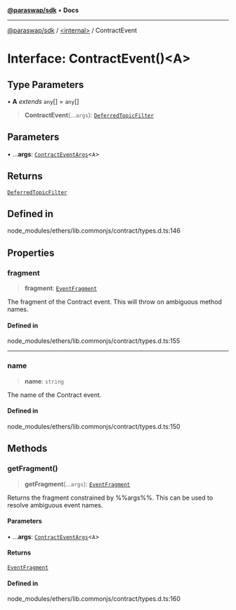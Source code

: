[**@paraswap/sdk**](../../README.md) • **Docs**

***

[@paraswap/sdk](../../globals.md) / [\<internal\>](../README.md) / ContractEvent

# Interface: ContractEvent()\<A\>

## Type Parameters

• **A** *extends* `any`[] = `any`[]

> **ContractEvent**(...`args`): [`DeferredTopicFilter`](DeferredTopicFilter.md)

## Parameters

• ...**args**: [`ContractEventArgs`](../type-aliases/ContractEventArgs.md)\<`A`\>

## Returns

[`DeferredTopicFilter`](DeferredTopicFilter.md)

## Defined in

node\_modules/ethers/lib.commonjs/contract/types.d.ts:146

## Properties

### fragment

> **fragment**: [`EventFragment`](../classes/EventFragment.md)

The fragment of the Contract event. This will throw on ambiguous
 method names.

#### Defined in

node\_modules/ethers/lib.commonjs/contract/types.d.ts:155

***

### name

> **name**: `string`

The name of the Contract event.

#### Defined in

node\_modules/ethers/lib.commonjs/contract/types.d.ts:150

## Methods

### getFragment()

> **getFragment**(...`args`): [`EventFragment`](../classes/EventFragment.md)

Returns the fragment constrained by %%args%%. This can be used to
 resolve ambiguous event names.

#### Parameters

• ...**args**: [`ContractEventArgs`](../type-aliases/ContractEventArgs.md)\<`A`\>

#### Returns

[`EventFragment`](../classes/EventFragment.md)

#### Defined in

node\_modules/ethers/lib.commonjs/contract/types.d.ts:160
